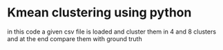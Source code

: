 # Kmean clustering using python 

in this code a given csv file is loaded and cluster them in 4 and 8 clusters and at the end compare them with ground truth
